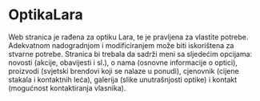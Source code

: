 # OptikaLara
Web stranica je rađena za optiku Lara, te je pravljena za vlastite potrebe. Adekvatnom nadogradnjom i modificiranjem može biti iskorištena za stvarne potrebe. Stranica bi trebala da sadrži meni sa sljedećim opcijama: novosti (akcije, obavijesti i sl.), o nama (osnovne informacije o optici), proizvodi (svjetski brendovi koji se nalaze u ponudi), cjenovnik (cijene stakala i kontaktnih leća), galerija (slike unutrašnjosti optike) i kontakt (mogućnost kontaktiranja vlasnika).